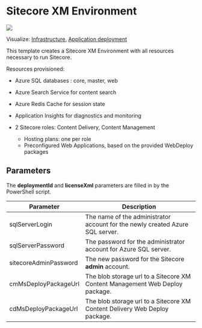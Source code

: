 # Sitecore XM Environment
<a href="https://portal.azure.com/#create/Microsoft.Template/uri/https%3A%2F%2Fraw.githubusercontent.com%2Fswgriffith%2FARMTemplates%2Fmaster%2Fsitecore-ase%2Fxm%2Fazuredeploy.json" target="_blank">
    <img src="http://azuredeploy.net/deploybutton.png"/>
</a>


Visualize: 
[Infrastructure](http://armviz.io/#/?load=https%3A%2F%2Fraw.githubusercontent.com%2FSitecore%2Fsitecore-azure-quickstart-templates%2Fmaster%2FSitecore%208.2.4%2Fxm%2Fnested%2Finfrastructure.json),
[Application deployment](http://armviz.io/#/?load=https%3A%2F%2Fraw.githubusercontent.com%2FSitecore%2Fsitecore-azure-quickstart-templates%2Fmaster%2FSitecore%208.2.4%2Fxm%2Fnested%2Fapplication.json)


This template creates a Sitecore XM Environment with all resources necessary to run Sitecore.

Resources provisioned:
 
  * Azure SQL databases : core, master, web
  * Azure Search Service for content search
  * Azure Redis Cache for session state
  * Application Insights for diagnostics and monitoring
  * 2 Sitecore roles: Content Delivery, Content Management

    * Hosting plans: one per role
    * Preconfigured Web Applications, based on the provided WebDeploy packages
    
## Parameters
The **deploymentId** and **licenseXml** parameters are filled in by the PowerShell script.

| Parameter               | Description
--------------------------|------------------------------------------------
| sqlServerLogin          | The name of the administrator account for the newly created Azure SQL server.
| sqlServerPassword       | The password for the administrator account for Azure SQL server.
| sitecoreAdminPassword   | The new password for the Sitecore **admin** account.
| cmMsDeployPackageUrl    | The blob storage url to a Sitecore XM Content Management Web Deploy package.
| cdMsDeployPackageUrl    | The blob storage url to a Sitecore XM Content Delivery Web Deploy package.

